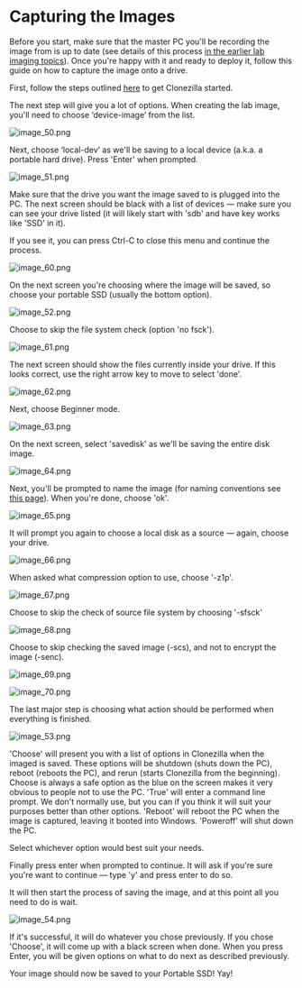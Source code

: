 # Capturing the Images
Before you start, make sure that the master PC you'll be recording the image from is up to date (see details of this process [in the earlier lab imaging topics](System-Imaging.md)). 
Once you're happy with it and ready to deploy it, follow this guide on how to capture the image onto a drive.


First, follow the steps outlined [here](Deploying-Images-using-CloneZilla.md) to get Clonezilla started.

The next step will give you a lot of options. When creating the lab image, you'll need to choose ‘device-image’ from the list.

![image_50.png](image_50.png)

Next, choose ‘local-dev’ as we'll be saving to a local device (a.k.a. a portable hard drive). Press 'Enter' when prompted.

![image_51.png](image_51.png)

Make sure that the drive you want the image saved to is plugged into the PC. 
The next screen should be black with a list of devices — make sure you can see your drive listed (it will likely start with 'sdb' and have key works like 'SSD' in it).

If you see it, you can press Ctrl-C to close this menu and continue the process.

![image_60.png](image_60.png)

On the next screen you're choosing where the image will be saved, so choose your portable SSD (usually the bottom option).

![image_52.png](image_52.png)

Choose to skip the file system check (option 'no fsck').

![image_61.png](image_61.png)

The next screen should show the files currently inside your drive. If this looks correct, use the right arrow key to move to select 'done'.

![image_62.png](image_62.png)

Next, choose Beginner mode.

![image_63.png](image_63.png)

On the next screen, select 'savedisk' as we'll be saving the entire disk image.

![image_64.png](image_64.png)

Next, you'll be prompted to name the image (for naming conventions see [this page](Image-Revision-History.md)). When you're done, choose 'ok'.

![image_65.png](image_65.png)

It will prompt you again to choose a local disk as a source — again, choose your drive.

![image_66.png](image_66.png)

When asked what compression option to use, choose '-z1p'.

![image_67.png](image_67.png)

Choose to skip the check of source file system by choosing '-sfsck'

![image_68.png](image_68.png)

Choose to skip checking the saved image (-scs), and not to encrypt the image (-senc).

![image_69.png](image_69.png)

![image_70.png](image_70.png)

The last major step is choosing what action should be performed when everything is finished.

![image_53.png](image_53.png)

'Choose' will present you with a list of options in Clonezilla when the imaged is saved. 
These options will be shutdown (shuts down the PC), reboot (reboots the PC), and rerun (starts Clonezilla from the beginning). 
Choose is always a safe option as the blue on the screen makes it very obvious to people not to use the PC.
'True' will enter a command line prompt. We don't normally use, but you can if you think it will suit your purposes better than other options.
'Reboot' will reboot the PC when the image is captured, leaving it booted into Windows.
'Poweroff' will shut down the PC.

Select whichever option would best suit your needs. 

Finally press enter when prompted to continue. It will ask if you're sure you're want to continue — type 'y' and press enter to do so.

It will then start the process of saving the image, and at this point all you need to do is wait. 

![image_54.png](image_54.png)

If it's successful, it will do whatever you chose previously. If you chose 'Choose', it will come up with a black screen when done. When you press Enter, 
you will be given options on what to do next as described previously. 

Your image should now be saved to your Portable SSD! Yay!


